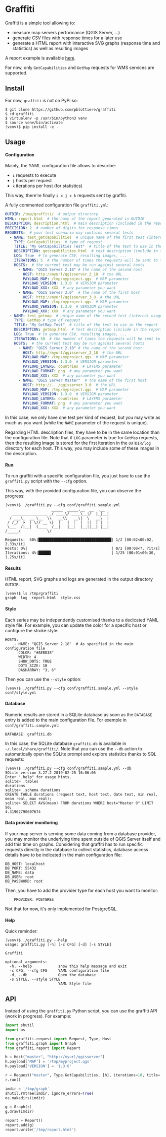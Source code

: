 # Graffiti

Graffiti is a simple tool allowing to:
- measure map servers performance (QGIS Server, ...)
- generate CSV files with response times for a later use
- generate a HTML report with interactive SVG graphs (response time and
  statistics) as well as resulting images

A report example is available [here](https://rawgit.com/pblottiere/graffiti/master/examples/html/report.html).

For now, only `GetCapabilities` and `GetMap` requests for WMS services are
supported.

## Install

For now, `graffiti` is not on PyPI so:

````
$ git clone https://github.com/pblottiere/graffiti
$ cd graffiti
$ virtualenv -p /usr/bin/python3 venv
$ source venv/bin/activate
(venv)$ pip install -e .
````

## Usage

#### Configuration

Mainly, the YAML configuration file allows to describe:
- `i` requests to execute
- `j` hosts per request
- `k` iterations per host (for statistics)

This way, there're finally `i x j x k` requests sent by graffiti.

A  fully commented configuration file `graffiti.yml`:

``` YAML
OUTDIR: /tmp/graffiti/  # output directory
HTML: report.html  # the name of the report generated in OUTDIR
DESCRIPTION: description.html  # main description (included in the report)
PRECISION: 2  # number of digits for response times
REQUESTS:  # your test scenario may contains several tests
  - NAME: test_getcapabilities  # unique name of the first test (internal usage)
    TYPE: GetCapabilities  # type of request
    TITLE: "My GetCapabilities Test"  # title of the test to use in the report
    DESCRIPTION: getcapabilities.html  # test description (include in the report)
    LOG: True  # to generate CSV, resulting images, ...
    ITERATIONS: 5  # the number of times the requests will be sent to the host
    HOSTS:  # the current test may be run against several hosts
      - NAME: "QGIS Server 2.18" # the name of the second host
        HOST: http://myurl/qgisserver_2_18  # the URL
        PAYLOAD_MAP: /tmp/myproject.qgs  # MAP parameter
        PAYLOAD_VERSION: 1.3.0  # VERSION parameter
        PAYLOAD_XXX: XXX  # any parameter you want
      - NAME: "QGIS Server 3.0"  # the name of the first host
        HOST: http://myurl/qgisserver_3_0  # the URL
        PAYLOAD_MAP: /tmp/myproject.qgs  # MAP parameter
        PAYLOAD_VERSION: 1.3.0  # VERSION parameter
        PAYLOAD_XXX: XXX  # any parameter you want
  - NAME: test_getmap  # unique name of the second test (internal usage)
    TYPE: GetMap # type of request
    TITLE: "My GetMap Test"  # title of the test to use in the report
    DESCRIPTION: getmap.html  # test description (include in the report)
    LOG: True  # to generate CSV, resulting images, ...
    ITERATIONS: 50  # the number of times the requests will be sent to the host
    HOSTS:  # the current test may be run against several hosts
      - NAME: "QGIS Server 2.18" # the name of the second host
        HOST: http://myurl/qgisserver_2_18  # the URL
        PAYLOAD_MAP: /tmp/myproject.qgs  # MAP parameter
        PAYLOAD_VERSION: 1.3.0  # VERSION parameter
        PAYLOAD_LAYERS: countries  # LAYERS parameter
        PAYLOAD_FORMAT: png  # any parameter you want
        PAYLOAD_XXX: XXX  # any parameter you want
      - NAME: "QGIS Server Master"  # the name of the first host
        HOST: http://.../qgisserver_3_0  # the URL
        PAYLOAD_MAP: /tmp/myproject.qgs  # MAP parameter
        PAYLOAD_VERSION: 1.3.0  # VERSION parameter
        PAYLOAD_LAYERS: countries  # LAYERS parameter
        PAYLOAD_FORMAT: png  # any parameter you want
        PAYLOAD_XXX: XXX  # any parameter you want
```

In this case, we only have one test per kind of request, but you may write as
much as you want (while the `NAME` parameter of the request is unique).

Regarding HTML description files, they have to be in the same location than
the configuration file. Note that if `LOG` parameter is true for `GetMap`
requests, then the resulting image is stored for the first iteration in the
`OUTDIR/log` directory for each host. This way, you may include some of these
images in the description.

#### Run

To run graffiti with a specific configuration file, you just have to use the
`graffiti.py` script with the `--cfg` option.

This way, with the provided configuration file, you can observe the progress:

```
(venv)$ ./graffiti.py --cfg conf/graffiti.sample.yml
                     _____  _____.__  __  .__
   ________________ _/ ____\/ ____\__|/  |_|__|
  / ___\_  __ \__  \\   __\\   __\|  \   __\  |
 / /_/  >  | \// __ \|  |   |  |  |  ||  | |  |
 \___  /|__|  (____  /__|   |__|  |__||__| |__|
/_____/            \/

Requests:  50%|█████████████████████████████████| 1/2 [00:02<00:02,  2.33s/it]
Hosts: 0%|                                      | 0/2 [00:00<?, ?it/s]
Iterations: 4%|█████▋                           | 1/25 [00:01<00:30,  1.25s/it]
```

#### Results

HTML report, SVG graphs and logs are generated in the output directory
`OUTDIR`:

```
(venv)$ ls /tmp/graffiti
graph  log  report.html  style.css
```

#### Style

Each series may be independently customised thanks to a dedicated YAML style
file. For example, you can update the color for a specific host or configure
the stroke style:

```
HOSTS:
    - NAME: "QGIS Server 2.18"  # As specified in the main configuration file
      COLOR: "#AEBD38"
      WIDTH: 4
      SHOW_DOTS: TRUE
      DOTS_SIZE: 10
      DASHARRAY: "3, 6"
```  

Then you can use the `--style` option:

```
(venv)$ ./graffiti.py --cfg conf/graffiti.sample.yml --style conf/style.yml
```

#### Database

Numeric results are stored in a SQLite database as soon as the `DATABASE` entry
is added to the main configuration file. For exemple in
`conf/graffiti.sample.yml`:

```
DATABASE: graffiti.db
```

In this case, the SQLite database `graffiti.db` is available in
`~/.local/share/graffiti/`. Note that you can use the `--db` action to
automatically open the SQLite prompt and explore statistics thanks to SQL
requests:

```
(venv)$ ./graffiti.py --cfg conf/graffiti.sample.yml --db
SQLite version 3.27.2 2019-02-25 16:06:06
Enter ".help" for usage hints.
sqlite> .tables
durations
sqlite> .schema durations
CREATE TABLE durations (request text, host text, date text, min real, mean real, max real);
sqlite> SELECT AVG(mean) FROM durations WHERE host="Master 0" LIMIT 50;
4.31962790697674
```

#### Data provider monitoring

If your map server is serving some data coming from a database provider, you
may monitor the underlying time spent outside of QGIS Server itself and add
this time on graphs. Considering that graffiti has to run specific requests
directly in the database to collect statistics, database access details have to
be indicated in the main configuration file:

```
DB_HOST: localhost
DB_PORT: 55432
DB_NAME: data
DB_USER: root
DB_PASSWORD: root
```

Then, you have to add the provider type for each host you want to monitor:

```
    PROVIDER: POSTGRES
```

Not that for now, it's only implemented for PostgreSQL.

#### Help

Quick reminder:

```
(venv)$ ./graffiti.py --help
usage: graffiti.py [-h] [-c CFG] [-d] [-s STYLE]

Graffiti

optional arguments:
  -h, --help            show this help message and exit
  -c CFG, --cfg CFG     YAML configuration file
  -d, --db              Open the database
  -s STYLE, --style STYLE
                        YAML Style file
```

## API

Instead of using the `graffiti.py` Python script, you can use the graffiti API
(work in progress). For example:

``` Python
import shutil
import os

from graffiti.request import Request, Type, Host
from graffiti.graph import Graph
from graffiti.report import Report

h = Host("master", "http://myurl/qgisserver")
h.payload['MAP'] = '/tmp/myproject.qgs'
h.payload['VERSION'] = '1.3.0'

r = Request("master", Type.GetCapabilities, [h], iterations=10, title='My Test')
r.run()

imdir = '/tmp/graph'
shutil.rmtree(imdir, ignore_errors=True)
os.makedirs(imdir)

g = Graph(r)
g.draw(imdir)

report = Report()
report.add(g)
report.write('/tmp/report.html')
```
